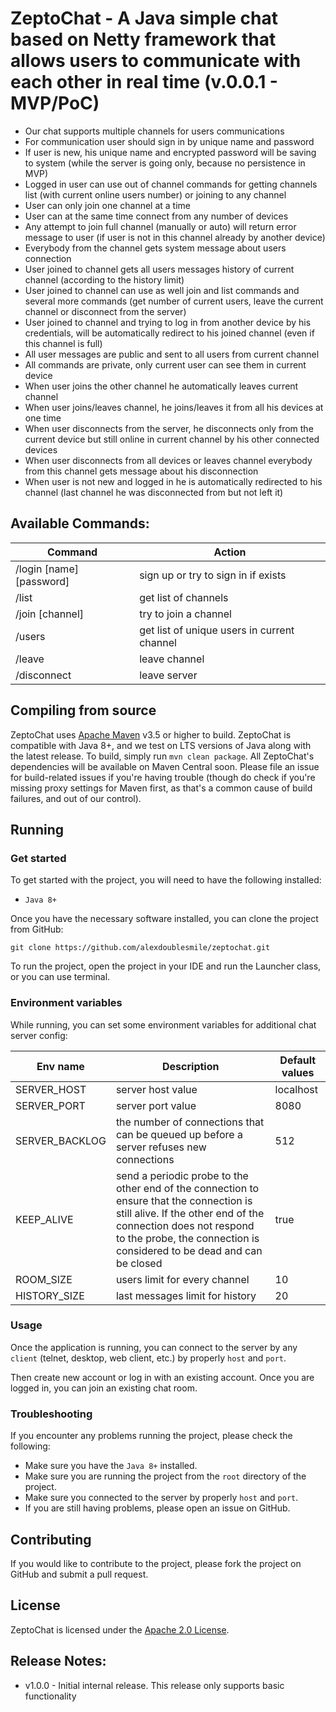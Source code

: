 # ZeptoChat - A Java simple chat based on Netty framework that allows users to communicate with each other in real time (v.0.0.1 - MVP/PoC)
                     
- Our chat supports multiple channels for users communications
- For communication user should sign in by unique name and password
- If user is new, his unique name and encrypted password will be saving to system (while the server is going only, because no persistence in MVP)
- Logged in user can use out of channel commands for getting channels list (with current online users number) or joining to any channel
- User can only join one channel at a time
- User can at the same time connect from any number of devices
- Any attempt to join full channel (manually or auto) will return error message to user (if user is not in this channel already by another device)
- Everybody from the channel gets system message about users connection
- User joined to channel gets all users messages history of current channel (according to the history limit)
- User joined to channel can use as well join and list commands and several more commands (get number of current users, leave the current channel or disconnect from the server)
- User joined to channel and trying to log in from another device by his credentials, will be automatically redirect to his joined channel (even if this channel is full)
- All user messages are public and sent to all users from current channel
- All commands are private, only current user can see them in current device
- When user joins the other channel he automatically leaves current channel
- When user joins/leaves channel, he joins/leaves it from all his devices at one time
- When user disconnects from the server, he disconnects only from the current device but still online in current channel by his other connected devices
- When user disconnects from all devices or leaves channel everybody from this channel gets message about his disconnection
- When user is not new and logged in he is automatically redirected to his channel (last channel he was disconnected from but not left it)

## Available Commands:

|Command|Action|
|---|---|
|/login [name] [password]|sign up or try to sign in if exists
|/list|get list of channels
|/join [channel]|try to join a channel
|/users|get list of unique users in current channel
|/leave|leave channel
|/disconnect|leave server

## Compiling from source

ZeptoChat uses [Apache Maven](https://maven.apache.org/) v3.5 or higher to build.
ZeptoChat is compatible with Java 8+, and we test on LTS versions of Java along
with the latest release. To build, simply run `mvn clean package`. All ZeptoChat's
dependencies will be available on Maven Central soon. Please file an issue for
build-related issues if you're having trouble (though do check if you're
missing proxy settings for Maven first, as that's a common cause of build
failures, and out of our control).

## Running

### Get started

To get started with the project, you will need to have the following installed:
- `Java 8+`

Once you have the necessary software installed, you can clone the project from GitHub:
```
git clone https://github.com/alexdoublesmile/zeptochat.git
```
To run the project, open the project in your IDE and run the Launcher class, or you can use terminal. 

### Environment variables

While running, you can set some environment variables for additional chat server config:

|Env name|Description|Default values|
|---|---|---|
|SERVER_HOST|server host value|localhost
|SERVER_PORT|server port value|8080
|SERVER_BACKLOG|the number of connections that can be queued up before a server refuses new connections|512
|KEEP_ALIVE|send a periodic probe to the other end of the connection to ensure that the connection is still alive. If the other end of the connection does not respond to the probe, the connection is considered to be dead and can be closed|true
|ROOM_SIZE|users limit for every channel|10
|HISTORY_SIZE|last messages limit for history|20

### Usage

Once the application is running, you can connect to the server by any `client` (telnet, desktop, web client, etc.) by properly `host` and `port`.

Then create new account or log in with an existing account. Once you are logged in, you can join an existing chat room. 

### Troubleshooting

If you encounter any problems running the project, please check the following:
- Make sure you have the `Java 8+` installed.
- Make sure you are running the project from the `root` directory of the project.
- Make sure you connected to the server by properly `host` and `port`.
- If you are still having problems, please open an issue on GitHub.

## Contributing

If you would like to contribute to the project, please fork the project on GitHub and submit a pull request.

## License

ZeptoChat is licensed under the [Apache 2.0 License](./LICENSE.txt).

## Release Notes:

- v1.0.0 - Initial internal release. This release only supports basic functionality
